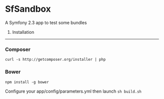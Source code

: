 SfSandbox
========================

A Symfony 2.3 app to test some bundles

1) Installation
----------------------------------

### Composer


    curl -s http://getcomposer.org/installer | php

### Bower

    npm install -g bower

Configure your app/config/parameters.yml then launch `sh build.sh`